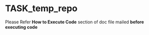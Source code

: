 # TASK_temp_repo
Please Refer **How to Execute Code** section of doc file mailed **before executing code**

